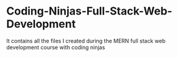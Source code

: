 # Coding-Ninjas-Full-Stack-Web-Development
It contains all the files I created during the MERN full stack web development course with coding ninjas
